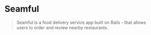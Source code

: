 # Seamful
> Seamful is a food delivery service app built on Rails - that allows users to order and review nearby restaurants.
